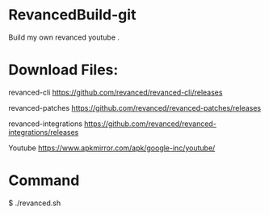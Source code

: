 # RevancedBuild-git
Build my own revanced youtube .

# Download Files:

revanced-cli
https://github.com/revanced/revanced-cli/releases
 
revanced-patches
https://github.com/revanced/revanced-patches/releases

revanced-integrations
https://github.com/revanced/revanced-integrations/releases

Youtube
https://www.apkmirror.com/apk/google-inc/youtube/

# Command
$ ./revanced.sh
